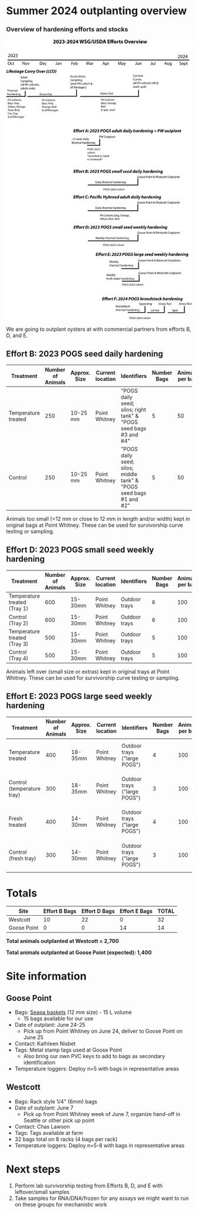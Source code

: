 # Summer 2024 outplanting overview 

### Overview of hardening efforts and stocks 

![](https://github.com/RobertsLab/project-gigas-conditioning/blob/main/overview.png?raw=true)

We are going to outplant oysters at with commercial partners from efforts B, D, and E.  

## Effort B: 2023 POGS seed daily hardening

| Treatment           | Number of Animals | Approx. Size | Current location | Identifiers                                                              | Number Bags | Animals per bag | Outplant location | Notes                                  |
|---------------------|-------------------|--------------|------------------|--------------------------------------------------------------------------|-------------|-----------------|-------------------|----------------------------------------|
| Temperature treated | 250               | 10-25 mm     | Point Whitney    | "POGS daily seed; silos; right tank" &amp; "POGS seed bags   #3 and #4"  | 5           | 50             | Westcott          | Size >12 mm |
| Control             | 250               | 10-25 mm     | Point Whitney    | "POGS daily seed; silos; middle tank" &amp; "POGS seed   bags #1 and #2" | 5           | 50             | Westcott          | Size >12 mm |

Animals too small (<12 mm or close to 12 mm in length and/or width) kept in original bags at Point Whitney. These can be used for survivorship curve testing or sampling.  

## Effort D: 2023 POGS small seed weekly hardening

| Treatment           | Number of Animals | Approx. Size | Current location | Identifiers    | Number Bags | Animals per bag | Outplant location | Notes                                  |
|---------------------|-------------------|--------------|------------------|----------------|-------------|-----------------|-------------------|----------------------------------------|
| Temperature treated (Tray 1) | 600               | 15-30mm      | Point Whitney    | Outdoor trays  | 6           | 100             | Westcott          |  |
| Control (Tray 2)             | 600               | 15-30mm      | Point Whitney    | Outdoor trays  | 6           | 100             | Westcott          |  |
| Temperature treated (Tray 3) | 500               | 15-30mm      | Point Whitney    | Outdoor trays  | 5           | 100             | Westcott       |      |
| Control (Tray 4)             | 500               | 15-30mm      | Point Whitney    | Outdoor trays  | 5           | 100             | Westcott       |      |

Animals left over (small size or extras) kept in original trays at Point Whitney. These can be used for survivorship curve testing or sampling. 

## Effort E: 2023 POGS large seed weekly hardening

| Treatment                  | Number of Animals | Approx. Size | Current location | Identifiers                  | Number Bags | Animals per bag | Outplant location | Notes                                  |
|----------------------------|-------------------|--------------|------------------|------------------------------|-------------|-----------------|-------------------|----------------------------------------|
| Temperature treated        | 400               | 18-35mm      | Point Whitney    | Outdoor trays ("large POGS") | 4           | 100             | Goose Point          | Can increase density if more available |
| Control (temperature tray) | 300               | 18-35mm      | Point Whitney    | Outdoor trays ("large POGS") | 3           | 100             | Goose Point          | Can increase density if more available |
| Fresh treated              | 400               | 14-30mm      | Point Whitney    | Outdoor trays ("large POGS") | 4           | 100             | Goose Point          | Can increase density if more available |
| Control (fresh tray)       | 300               | 14-30mm      | Point Whitney    | Outdoor trays ("large POGS") | 3           | 100             | Goose Point          | Can increase density if more available |

# Totals 

| Site        | Effort B Bags | Effort D Bags | Effort E Bags | TOTAL |
|-------------|---------------|---------------|---------------|-------|
| Westcott    | 10             | 22            | 0            | 32    |
| Goose Point | 0             | 0            | 14             | 14    |

**Total animals outplanted at Westcott = 2,700**

**Total animals outplanted at Goose Point (expected): 1,400**  

# Site information 

## Goose Point 

- Bags: [Seapa baskets](https://seapausa.com/oyster-baskets/#15L) (12 mm size) - 15 L volume
	- 15 bags available for our use 
- Date of outplant: June 24-25
	- Pick up from Point Whitney on June 24, deliver to Goose Point on June 25 
- Contact: Kathleen Nisbet 
- Tags: Metal stamp tags used at Goose Point
	- Also bring our own PVC keys to add to bags as secondary identification
- Temperature loggers: Deploy n=5 with bags in representative areas 

## Westcott 

- Bags: Rack style 1/4" (6mm) bags
- Date of outplant: June 7
	- Pick up from Point Whitney week of June 7, organize hand-off in Seattle or other pick up point
- Contact: Chas Lawson
- Tags: Tags available at farm
- 32 bags total on 8 racks (4 bags per rack) 
- Temperature loggers: Deploy n=5-8 with bags in representative areas 

# Next steps

1. Perform lab survivorship testing from Efforts B, D, and E with leftover/small samples 
2. Take samples for RNA/DNA/frozen for any assays we might want to run on these groups for mechanistic work 
